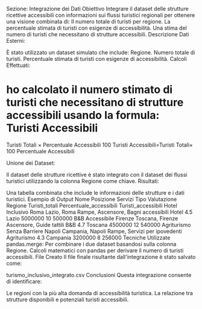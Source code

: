 Sezione: Integrazione dei Dati
Obiettivo
Integrare il dataset delle strutture ricettive accessibili con informazioni sui flussi turistici regionali per ottenere una visione combinata di:
Il numero totale di turisti per regione.
La percentuale stimata di turisti con esigenze di accessibilità.
Una stima del numero di turisti che necessitano di strutture accessibili.
Descrizione
Dati Esterni:

È stato utilizzato un dataset simulato che include:
Regione.
Numero totale di turisti.
Percentuale stimata di turisti con esigenze di accessibilità.
Calcoli Effettuati:

ho calcolato il numero stimato di turisti che necessitano di strutture accessibili usando la formula:
Turisti Accessibili
=
Turisti Totali
×
Percentuale Accessibili
100
Turisti Accessibili=Turisti Totali× 
100
Percentuale Accessibili
​
 
Unione dei Dataset:

Il dataset delle strutture ricettive è stato integrato con il dataset dei flussi turistici utilizzando la colonna Regione come chiave.
Risultati:

Una tabella combinata che include le informazioni delle strutture e i dati turistici.
Esempio di Output
Nome	Posizione	Servizi	Tipo	Valutazione	Regione	Turisti_totali	Percentuale_accessibili	Turisti_accessibili
Hotel Inclusivo Roma	Lazio, Roma	Rampe, Ascensore, Bagni accessibili	Hotel	4.5	Lazio	5000000	10	500000
B&B Accessibile Firenze	Toscana, Firenze	Ascensore, Guide tattili	B&B	4.7	Toscana	4500000	12	540000
Agriturismo Senza Barriere Napoli	Campania, Napoli	Rampe, Servizi per ipovedenti	Agriturismo	4.3	Campania	3200000	8	256000
Tecniche Utilizzate
pandas.merge: Per combinare i due dataset basandosi sulla colonna Regione.
Calcoli matematici con pandas per derivare il numero di turisti accessibili.
File Creato
Il file finale risultante dall'integrazione è stato salvato come:

turismo_inclusivo_integrato.csv
Conclusioni
Questa integrazione consente di identificare:

Le regioni con la più alta domanda di accessibilità turistica.
La relazione tra strutture disponibili e potenziali turisti accessibili.
